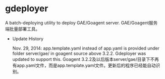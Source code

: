 gdeployer
=========

A batch-deploying utility to deploy GAE/Goagent server. GAE/Goagent服务端批量部署工具。

- Update History
 <ol>Nov. 29, 2014: app.template.yaml instead of app.yaml is provided under folder server/gae/ in goagent source above 3.2.2. Gdeployer was updated to support this. Goagent 3.2.2及以后版本server/gae/目录下不再有app.yaml文件，而是app.template.yaml文件。更新后的程序已经能自动识别。</ol>
